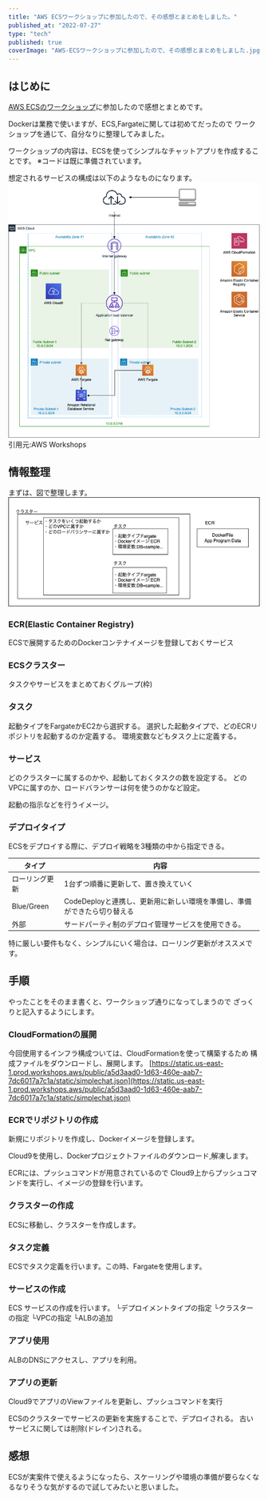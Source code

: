 ```yaml
---
title: "AWS ECSワークショップに参加したので、その感想とまとめをしました。"
published_at: "2022-07-27"
type: "tech"
published: true
coverImage: "AWS-ECSワークショップに参加したので、その感想とまとめをしました.jpg"
---
```


## はじめに

[AWS ECSのワークショップ](https://catalog.us-east-1.prod.workshops.aws/workshops/a2b9971a-7a6e-40f3-96e7-5a04b46d1f98/ja-JP/0-introduction/02-requirement)に参加したので感想とまとめです。

Dockerは業務で使いますが、ECS,Fargateに関しては初めてだったので ワークショップを通じて、自分なりに整理してみました。

ワークショップの内容は、ECSを使ってシンプルなチャットアプリを作成することです。 ※コードは既に準備されています。

想定されるサービスの構成は以下のようなものになります。 ![aws_ecs_構成](/images/aws_ecs_構成.png) 引用元:AWS Workshops

## 情報整理

まずは、図で整理します。 ![aws_ecs_情報整理](/images/aws_ecs_情報整理.jpeg)

### ECR(Elastic Container Registry)

ECSで展開するためのDockerコンテナイメージを登録しておくサービス

### ECSクラスター

タスクやサービスをまとめておくグループ(枠)

### タスク

起動タイプをFargateかEC2から選択する。 選択した起動タイプで、どのECRリポジトリを起動するのか定義する。 環境変数などもタスク上に定義する。

### サービス

どのクラスターに属するのかや、起動しておくタスクの数を設定する。 どのVPCに属すのか、ロードバランサーは何を使うのかなど設定。

起動の指示などを行うイメージ。

### デプロイタイプ

ECSをデプロイする際に、デプロイ戦略を3種類の中から指定できる。

| タイプ | 内容 |
| --- | --- |
| ローリング更新 | 1台ずつ順番に更新して、置き換えていく |
| Blue/Green | CodeDeployと連携し、更新用に新しい環境を準備し、準備ができたら切り替える |
| 外部 | サードパーティ制のデプロイ管理サービスを使用できる。 |

特に厳しい要件もなく、シンプルにいく場合は、ローリング更新がオススメです。

## 手順

やったことをそのまま書くと、ワークショップ通りになってしまうので ざっくりと記入するようにします。

### CloudFormationの展開

今回使用するインフラ構成ついては、CloudFormationを使って構築するため 構成ファイルをダウンロードし、展開します。 [https://static.us-east-1.prod.workshops.aws/public/a5d3aad0-1d63-460e-aab7-7dc6017a7c1a/static/simplechat.json](https://static.us-east-1.prod.workshops.aws/public/a5d3aad0-1d63-460e-aab7-7dc6017a7c1a/static/simplechat.json)

### ECRでリポジトリの作成

新規にリポジトリを作成し、Dockerイメージを登録します。

Cloud9を使用し、Dockerプロジェクトファイルのダウンロード,解凍します。

ECRには、プッシュコマンドが用意されているので Cloud9上からプッシュコマンドを実行し、イメージの登録を行います。

### クラスターの作成

ECSに移動し、クラスターを作成します。

### タスク定義

ECSでタスク定義を行います。この時、Fargateを使用します。

### サービスの作成

ECS サービスの作成を行います。 └デプロイメントタイプの指定 └クラスターの指定 └VPCの指定 └ALBの追加

### アプリ使用

ALBのDNSにアクセスし、アプリを利用。

### アプリの更新

Cloud9でアプリのViewファイルを更新し、プッシュコマンドを実行

ECSのクラスターでサービスの更新を実施することで、デプロイされる。 古いサービスに関しては削除(ドレイン)される。

## 感想

ECSが実案件で使えるようになったら、スケーリングや環境の準備が要らなくなるなりそうな気がするので試してみたいと思いました。
